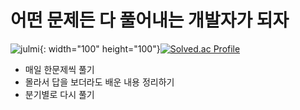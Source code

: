 # 어떤 문제든 다 풀어내는 개발자가 되자

![julmi](https://user-images.githubusercontent.com/72715023/129837701-ad832356-29a9-40d9-b92a-05e98e33d178.jpeg){: width="100" height="100"}[![Solved.ac Profile](http://mazassumnida.wtf/api/v2/generate_badge?boj=lightsaber29)](https://solved.ac/lightsaber29/)



- 매일 한문제씩 풀기
- 몰라서 답을 보더라도 배운 내용 정리하기
- 분기별로 다시 풀기

